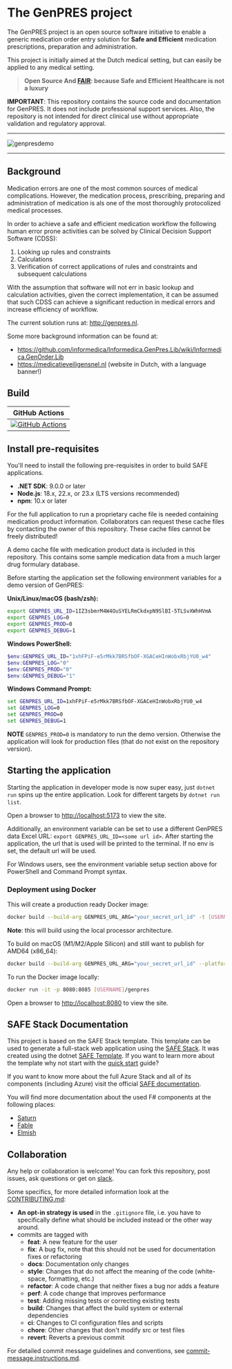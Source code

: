 # The GenPRES project

The GenPRES project is an open source software initiative to enable a generic medication order entry solution for **Safe and Efficient** medication prescriptions, preparation and administration.

This project is initially aimed at the Dutch medical setting, but can easily be applied to any medical setting.
>
> **Open Source And [FAIR](https://www.go-fair.org/fair-principles/): because Safe and Efficient Healthcare is not a luxury**
>

**IMPORTANT**: This repository contains the source code and documentation for GenPRES. It does not include professional support services. Also, the repository is not intended for direct clinical use without appropriate validation and regulatory approval.

---

![genpresdemo](docs/pcm%20example.gif)

---

## Background

Medication errors are one of the most common sources of medical complications. However, the medication process, prescribing, preparing and administration of medication is als one of the most thoroughly protocolized medical processes.

In order to achieve a safe and efficient medication workflow the following human error prone activities can be solved by Clinical Decision Support Software (CDSS):

1. Looking up rules and constraints
2. Calculations
3. Verification of correct applications of rules and constraints and subsequent calculations

With the assumption that software will not err in basic lookup and calculation activities, given the correct implementation, it can be assumed that such CDSS can achieve a significant reduction in medical errors and increase efficiency of workflow.

The current solution runs at: <http://genpres.nl>.

Some more background information can be found at:

- <https://github.com/informedica/Informedica.GenPres.Lib/wiki/Informedica.GenOrder.Lib>
- <https://medicatieveiligensnel.nl> (website in Dutch, with a language banner!)

## Build

|                                                                        GitHub Actions                                                                        |
|:------------------------------------------------------------------------------------------------------------------------------------------------------------:|
| [![GitHub Actions](https://github.com/halcwb/GenPRES2/workflows/Build%20master/badge.svg)](https://github.com/halcwb/GenPRES2/actions?query=branch%3Amaster) |

## Install pre-requisites

You'll need to install the following pre-requisites in order to build SAFE applications.

- **.NET SDK**: 9.0.0 or later
- **Node.js**: 18.x, 22.x, or 23.x (LTS versions recommended)
- **npm**: 10.x or later

For the full application to run a proprietary cache file is needed containing medication product information. Collaborators can request these cache files by contacting the owner of this repository. These cache files cannot be freely distributed!

A demo cache file with medication product data is included in this repository. This contains some sample medication data from a much larger drug formulary database.

Before starting the application set the following environment variables for a demo version of GenPRES:

**Unix/Linux/macOS (bash/zsh):**

```bash
export GENPRES_URL_ID=1IZ3sbmrM4W4OuSYELRmCkdxpN9SlBI-5TLSvXWhHVmA
export GENPRES_LOG=0
export GENPRES_PROD=0
export GENPRES_DEBUG=1
```

**Windows PowerShell:**

```powershell
$env:GENPRES_URL_ID="1xhFPiF-e5rMkk7BRSfbOF-XGACeHInWobxRbjYU0_w4"
$env:GENPRES_LOG="0"
$env:GENPRES_PROD="0"
$env:GENPRES_DEBUG="1"
```

**Windows Command Prompt:**

```cmd
set GENPRES_URL_ID=1xhFPiF-e5rMkk7BRSfbOF-XGACeHInWobxRbjYU0_w4
set GENPRES_LOG=0
set GENPRES_PROD=0
set GENPRES_DEBUG=1
```

**NOTE** `GENPRES_PROD=0` is mandatory to run the demo version. Otherwise the application will look for production files (that do not exist on the repository version).

## Starting the application

Starting the application in developer mode is now super easy, just `dotnet run` spins up the entire application. Look for different targets by `dotnet run list`.

Open a browser to <http://localhost:5173> to view the site.

Additionally, an environment variable can be set to use a different GenPRES data Excel URL:
`export GENPRES_URL_ID=<some url id>`. After starting the application, the url that is used will be
printed to the terminal. If no env is set, the default url will be used.

For Windows users, see the environment variable setup section above for PowerShell and Command Prompt syntax.

### Deployment using Docker

This will create a production ready Docker image:

```bash
docker build --build-arg GENPRES_URL_ARG="your_secret_url_id" -t [USERNAME]/genpres .
```

**Note**: this will build using the local processor architecture.

To build on macOS (M1/M2/Apple Silicon) and still want to publish for AMD64 (x86_64):

```bash
docker build --build-arg GENPRES_URL_ARG="your_secret_url_id" --platform linux/amd64 -t [USERNAME]/genpres .
```

To run the Docker image locally:

```bash
docker run -it -p 8080:8085 [USERNAME]/genpres
```

Open a browser to <http://localhost:8080> to view the site.

## SAFE Stack Documentation

This project is based on the SAFE Stack template. This template can be used to generate a full-stack web application using the [SAFE Stack](https://safe-stack.github.io/). It was created using the dotnet [SAFE Template](https://safe-stack.github.io/docs/template-overview/). If you want to learn more about the template why not start with the [quick start](https://safe-stack.github.io/docs/quickstart/) guide?

If you want to know more about the full Azure Stack and all of its components (including Azure) visit the official [SAFE documentation](https://safe-stack.github.io/docs/).

You will find more documentation about the used F# components at the following places:

- [Saturn](https://saturnframework.org/)
- [Fable](https://fable.io/docs/)
- [Elmish](https://elmish.github.io/elmish/)

## Collaboration

Any help or collaboration is welcome! You can fork this repository, post issues, ask questions or get on [slack](https://genpresworkspace.slack.com).

Some specifics, for more detailed information look at the [CONTRIBUTING.md](CONTRIBUTING.md):

- **An opt-in strategy is used** in the `.gitignore` file, i.e. you have to specifically define what should be included instead or the other way around.
- commits are tagged with
  - **feat**: A new feature for the user
  - **fix**: A bug fix, note that this should not be used for documentation fixes or refactoring
  - **docs**: Documentation only changes
  - **style**: Changes that do not affect the meaning of the code (white-space, formatting, etc.)
  - **refactor**: A code change that neither fixes a bug nor adds a feature
  - **perf**: A code change that improves performance
  - **test**: Adding missing tests or correcting existing tests
  - **build**: Changes that affect the build system or external dependencies
  - **ci**: Changes to CI configuration files and scripts
  - **chore**: Other changes that don't modify src or test files
  - **revert**: Reverts a previous commit

For detailed commit message guidelines and conventions, see [commit-message.instructions.md](.github/instructions/commit-message.instructions.md).
